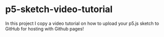 # p5-sketch-video-tutorial
In this project I copy a video tutorial on how to upload your p5.js sketch to GitHub for  hosting with Github pages!
